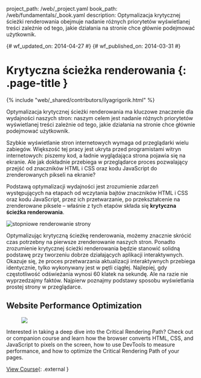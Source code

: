project_path: /web/_project.yaml
book_path: /web/fundamentals/_book.yaml
description: Optymalizacja krytycznej ścieżki renderowania obejmuje nadanie różnych priorytetów wyświetlanej treści zależnie od tego, jakie działania na stronie chce głównie podejmować użytkownik.

{# wf_updated_on: 2014-04-27 #}
{# wf_published_on: 2014-03-31 #}

# Krytyczna ścieżka renderowania {: .page-title }

{% include "web/_shared/contributors/ilyagrigorik.html" %}


Optymalizacja krytycznej ścieżki renderowania ma kluczowe znaczenie dla wydajności naszych stron: naszym celem jest nadanie różnych priorytetów wyświetlanej treści zależnie od tego, jakie działania na stronie chce głównie podejmować użytkownik.

Szybkie wyświetlanie stron internetowych wymaga od przeglądarki wielu zabiegów. Większość tej pracy jest ukryta przed programistami witryn internetowych: piszemy kod, a ładnie wyglądająca strona pojawia się na ekranie. Ale jak dokładnie przebiega w przeglądarce proces pozwalający przejść od znaczników HTML i CSS oraz kodu JavaScript do zrenderowanych pikseli na ekranie?

Podstawą optymalizacji wydajności jest zrozumienie zdarzeń występujących na etapach od wczytania bajtów znaczników HTML i CSS oraz kodu JavaScript, przez ich przetwarzanie, po przekształcenie na zrenderowane piksele &ndash; właśnie z tych etapów składa się **krytyczna ścieżka renderowania**.

<img src="images/progressive-rendering.png" class="center" alt="stopniowe renderowanie strony">

Optymalizując krytyczną ścieżkę renderowania, możemy znacznie skrócić czas potrzebny na pierwsze zrenderowanie naszych stron. Ponadto zrozumienie krytycznej ścieżki renderowania będzie stanowić solidną podstawę przy tworzeniu dobrze działających aplikacji interaktywnych. Okazuje się, że proces przetwarzania aktualizacji interaktywnych przebiega identycznie, tylko wykonywany jest w pętli ciągłej. Najlepiej, gdy częstotliwość odświeżania wynosi 60 klatek na sekundę. Ale na razie nie wyprzedzajmy faktów. Najpierw poznajmy podstawy sposobu wyświetlania prostej strony w przeglądarce.


## Website Performance Optimization
<div class="attempt-right">
  <figure>
    <img src="images/crp-udacity.png">
  </figure>
</div>

Interested in taking a deep dive into the Critical Rendering Path? Check out or companion course and learn how the browser converts HTML, CSS, and JavaScript to pixels on the screen, how to use DevTools to measure performance, and how to optimize the Critical Rendering Path of your pages.

[View Course](https://udacity.com/ud884){: .external }




